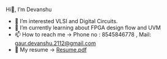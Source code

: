  Hi👋, I’m Devanshu 
- 👀 I’m interested VLSI and Digital Circuits.
- 🌱 I’m currently learning about FPGA design flow and UVM 
- 📫 How to reach me -> Phone no : 8545846778 , Mail: gaur.devanshu.2112@gmail.com
- 📜 My resume -> [Resume.pdf](https://drive.google.com/drive/folders/1niIVONYikiXUTZe3jwNngfftPmfelfvI)

<!---
Griseoh/Griseoh is a ✨ special ✨ repository because its `README.md` (this file) appears on your GitHub profile.
You can click the Preview link to take a look at your changes.
--->
